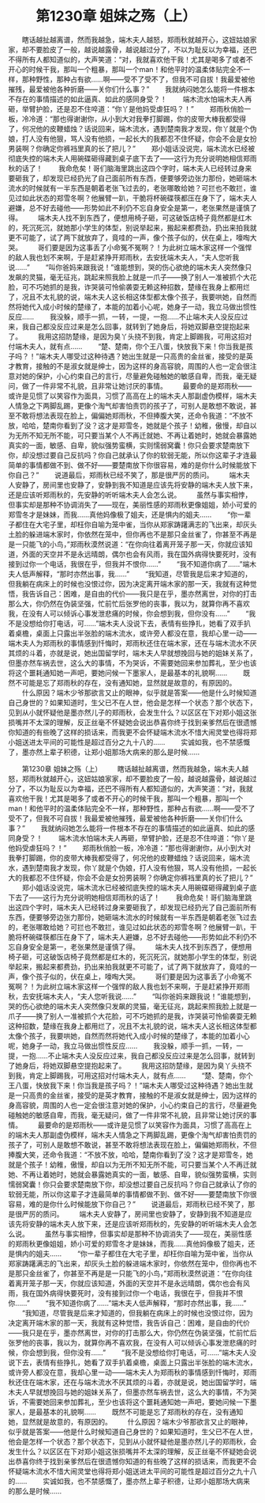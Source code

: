 # 　　第1230章 姐妹之殇（上）
　　瞎话越扯越离谱，然而我越急，端木夫人越怒，郑雨秋就越开心，这妞姑娘家家，却不要脸皮了一般，越说越露骨，越说越过分了，不以为耻反以为幸福，还巴不得所有人都知道似的，大声笑道：“对，我就喜欢他干我！尤其是喝多了或者不开心的时候干我，那叫一个粗暴，那叫一个man！和他平时的温柔体贴完全不一样，那种野性，那种占有欲……啊——受不了受不了，但我不可自拔！我最爱被他摧残，最爱被他各种折磨——关你们什么事？”
　　我就纳闷她怎么能将一件根本不存在的事情描述的如此逼真、如此的感同身受？！
　　端木流水怕端木夫人再砸，举臂护脸，还是忍不住啐道：“你丫是他妈受虐狂吗？！”
　　郑雨秋俏脸一板，冷冷道：“那也得谢谢你，从小到大对我拳打脚踢，你的皮带大棒我都受得了，何况他的皮鞭蜡烛？话说回来，端木流水，遇到楚南我才发现，你丫就是个伪娘，打人没有他狠，骂人没有他损，一起长大的我都忍不住怀疑，你会不会是女扮男装啊？你确定你裤裆里真的长了把儿？”
　　郑小姐话没说完，端木流水已经被彻底失控的端木夫人用碗碟砸得藏到桌子底下去了——这行为充分说明她相信郑雨秋的话了！
　　我命危矣！哥们脑海里跳出这四个字时，端木夫人已经转过身来要砸我了，却发现已经扔光了自己面前所有东西，便要够旁边张力那份，她砸端木流水的时候就有一半东西是朝着老张飞过去的，老张哪敢给她？可拦也不敢拦，谁见过如此状态的郑雪冬啊？他展臂一趴，干脆将杯碗碟筷都压在身下了，端木夫人避嫌，总不好去碰他——形势如此不利仍不忘自身安全是第一，老张果然是谨慎了得。
　　端木夫人找不到东西了，便想用椅子砸，可这破饭店椅子竟然都是红木的，死沉死沉，就她那小学生的体型，别说举起来，搬起来都费劲，扔出来拍我就更不可能了，试了两下就放弃了，竟哇的一声，像个孩子似的，伏在桌上，嚎啕大哭。
　　哥们要是因为这事丢了小命冤不冤啊？！为此树立端木家这样一个强悍的敌人我也划不来啊，于是赶紧挣开郑雨秋，去安抚端木夫人，“夫人您听我说……”
　　“叫你爸妈来跟我说！”谁能想到，哭的伤心欲绝的端木夫人突然像只发飙的灵猫，毫无征兆，跳起来照我脸上就是一爪子——换了别人一准被抓个大花脸，可不巧她抓的是我，诈哭装可怜偷袭耍无赖这种招数，楚缘在我身上都用烂了，况且不太礼貌的说，端木夫人这长相这体型都太像个孩子，我要哄她，自然而然将她代入成小时候的楚缘了，本能的加着小心呢，她身子一动，我立马做出惯性反应……
　　我没躲，顺手一抓，一转，一提，一抱……不止端木夫人没反应过来，我自己都没反应过来是怎么回事，就转到了她身后，将她双脚悬空提抱起来了。
　　我用这招防楚缘，是因为臭丫头挠不到我，肯定上脚踢我，可用这招对付端木夫人，就有点……
　　“楚、楚南，你个王八蛋，快放我下来！你当我是孩子吗？！”端木夫人哪受过这种待遇？她出生就是一只高贵的金丝雀，接受的是英才教育，接触的不是淑女就是绅士，因为这样的身高容貌，周围的人也一定会很注意对她的保护，小心约束自己的言行，尽量避免碰触她的敏感自卑，而我，毫无疑问，做了一件非常不礼貌，且非常让她讨厌的事情。
　　最要命的是郑雨秋——或许是见惯了以笑容作为面具，习惯了高高在上的端木夫人那副虚伪模样，端木夫人情急之下两脚乱踢，更像个淘气却害怕责罚的孩子了，可别人是敢想不敢说，甚至不敢将想法表现在脸上，偏偏她郑雨秋，不但捧腹大笑，还命令我道：“不放不放，哈哈，楚南你看到了没？这才是郑雪冬，她就是个孩子！幼稚，傲慢，却自以为无所不知无所不能，可只要当某个人不再迁就她、不再让着她时，她就会暴露她真实的一面，敏感、自卑，貌似强势蛮横，实则懦弱窝囊！你只会要求楚南放下你，却没想过要自己反抗吗？你自己就承认了你的软弱无能，所以你这辈子才连最简单的事情都做不到、做不好——要楚南放下你很容易，难的是你什么时候能放下你自己？”
　　说道最后，郑雨秋已经不笑了，那是很严厉的质问。
　　端木夫人安静了，房间里也安静了，安静到我不知道是应该先将安静的端木夫人放下来，还是应该听郑雨秋的，先安静的听听端木夫人会怎么说。
　　虽然与事实相悖，但事实却是那种不协调消失了——现在，美丽性感的郑雨秋更像姐姐，娇小可爱的郑雪冬才是妹妹，而我……真他妈像极了姐夫，还是惧内的姐夫……
　　“你一辈子都住在大宅子里，却枉你自喻为笼中雀，当你从郑家踌躇满志的飞出来，却灰头土脸的躲进端木家时，你依然在笼中，但你再也不是那只金丝雀了，你甚至不再是是一只能飞的小鸟，”郑雨秋漠然说道：“在你向往着离开笼子那一天，你就应该知道，外面的天空并不是永远晴朗，偶尔也会有风雨，我在国外病得快要死时，没有接到过你一个电话，我很在乎，但我并不恨你……”
　　“我不知道你病了……”端木夫人低声解释，“那时亦然出事，我……”
　　“我知道，尽管我是后来才知道的，但我躺在病床上的时候也没恨过你，因为决定离开端木家的那一天，我就有这种觉悟，我告诉自己：困难，是自由的代价——我只是在乎，墨亦然离世，对你的打击那么大，你仍然在伪装坚强，忙前忙后张罗他的丧事，我以为，就算你再不喜欢我，在没有人可以倾诉心事发泄悲痛的时候，你会想到我，但你没有……”
　　“我不是没想给你打电话，可……”端木夫人没说下去，表情有些挣扎，她看了双手扒着桌檐，桌面上只露出半张脸的端木流水，或许旁人都没在意，我却心里一动——端木夫人为郑雨秋的事情感到忏悔时，郑雨秋还住在端木家，还在与端木流水不厌其烦的斗着，亦就是说，她出国留学时，端木夫人早就想挽回与她的姐妹关系了，但墨亦然车祸去世，这么大的事情，不为哭诉，不需要她回来参加葬礼，至少也该将这个噩耗通知她一声吧，要她问候一下墨家人，是最基本的礼貌啊……
　　既然不可能是忘了郑雨秋的存在，没有通知她，显然就是故意的，有原因的。
　　什么原因？端木少爷那欲言又止的眼神，似乎就是答案——他是什么时候知道自己身世的？如果知道时，生父已不在人世，他会是怎样一个状态？那个状态下，见到从小就怀疑他是墨亦然儿子的郑雨秋，会发生什么？以区区在下对郑小姐这张损嘴并不太深的理解，反正丝毫不怀疑她会说出恭喜你终于找到亲爹然后在很遗憾你知道的有些晚了这样的损话来，而我更不会怀疑端木流水不惜大闹灵堂也得将郑小姐送进太平间的可能性是超过百分之九十八的……
　　实诚如我，也不禁感慨了，墨亦然上辈子积德，让郑小姐那场大病来的那么是时候……

　　第1230章 姐妹之殇（上）
　　瞎话越扯越离谱，然而我越急，端木夫人越怒，郑雨秋就越开心，这妞姑娘家家，却不要脸皮了一般，越说越露骨，越说越过分了，不以为耻反以为幸福，还巴不得所有人都知道似的，大声笑道：“对，我就喜欢他干我！尤其是喝多了或者不开心的时候干我，那叫一个粗暴，那叫一个man！和他平时的温柔体贴完全不一样，那种野性，那种占有欲……啊——受不了受不了，但我不可自拔！我最爱被他摧残，最爱被他各种折磨——关你们什么事？”
　　我就纳闷她怎么能将一件根本不存在的事情描述的如此逼真、如此的感同身受？！
　　端木流水怕端木夫人再砸，举臂护脸，还是忍不住啐道：“你丫是他妈受虐狂吗？！”
　　郑雨秋俏脸一板，冷冷道：“那也得谢谢你，从小到大对我拳打脚踢，你的皮带大棒我都受得了，何况他的皮鞭蜡烛？话说回来，端木流水，遇到楚南我才发现，你丫就是个伪娘，打人没有他狠，骂人没有他损，一起长大的我都忍不住怀疑，你会不会是女扮男装啊？你确定你裤裆里真的长了把儿？”
　　郑小姐话没说完，端木流水已经被彻底失控的端木夫人用碗碟砸得藏到桌子底下去了——这行为充分说明她相信郑雨秋的话了！
　　我命危矣！哥们脑海里跳出这四个字时，端木夫人已经转过身来要砸我了，却发现已经扔光了自己面前所有东西，便要够旁边张力那份，她砸端木流水的时候就有一半东西是朝着老张飞过去的，老张哪敢给她？可拦也不敢拦，谁见过如此状态的郑雪冬啊？他展臂一趴，干脆将杯碗碟筷都压在身下了，端木夫人避嫌，总不好去碰他——形势如此不利仍不忘自身安全是第一，老张果然是谨慎了得。
　　端木夫人找不到东西了，便想用椅子砸，可这破饭店椅子竟然都是红木的，死沉死沉，就她那小学生的体型，别说举起来，搬起来都费劲，扔出来拍我就更不可能了，试了两下就放弃了，竟哇的一声，像个孩子似的，伏在桌上，嚎啕大哭。
　　哥们要是因为这事丢了小命冤不冤啊？！为此树立端木家这样一个强悍的敌人我也划不来啊，于是赶紧挣开郑雨秋，去安抚端木夫人，“夫人您听我说……”
　　“叫你爸妈来跟我说！”谁能想到，哭的伤心欲绝的端木夫人突然像只发飙的灵猫，毫无征兆，跳起来照我脸上就是一爪子——换了别人一准被抓个大花脸，可不巧她抓的是我，诈哭装可怜偷袭耍无赖这种招数，楚缘在我身上都用烂了，况且不太礼貌的说，端木夫人这长相这体型都太像个孩子，我要哄她，自然而然将她代入成小时候的楚缘了，本能的加着小心呢，她身子一动，我立马做出惯性反应……
　　我没躲，顺手一抓，一转，一提，一抱……不止端木夫人没反应过来，我自己都没反应过来是怎么回事，就转到了她身后，将她双脚悬空提抱起来了。
　　我用这招防楚缘，是因为臭丫头挠不到我，肯定上脚踢我，可用这招对付端木夫人，就有点……
　　“楚、楚南，你个王八蛋，快放我下来！你当我是孩子吗？！”端木夫人哪受过这种待遇？她出生就是一只高贵的金丝雀，接受的是英才教育，接触的不是淑女就是绅士，因为这样的身高容貌，周围的人也一定会很注意对她的保护，小心约束自己的言行，尽量避免碰触她的敏感自卑，而我，毫无疑问，做了一件非常不礼貌，且非常让她讨厌的事情。
　　最要命的是郑雨秋——或许是见惯了以笑容作为面具，习惯了高高在上的端木夫人那副虚伪模样，端木夫人情急之下两脚乱踢，更像个淘气却害怕责罚的孩子了，可别人是敢想不敢说，甚至不敢将想法表现在脸上，偏偏她郑雨秋，不但捧腹大笑，还命令我道：“不放不放，哈哈，楚南你看到了没？这才是郑雪冬，她就是个孩子！幼稚，傲慢，却自以为无所不知无所不能，可只要当某个人不再迁就她、不再让着她时，她就会暴露她真实的一面，敏感、自卑，貌似强势蛮横，实则懦弱窝囊！你只会要求楚南放下你，却没想过要自己反抗吗？你自己就承认了你的软弱无能，所以你这辈子才连最简单的事情都做不到、做不好——要楚南放下你很容易，难的是你什么时候能放下你自己？”
　　说道最后，郑雨秋已经不笑了，那是很严厉的质问。
　　端木夫人安静了，房间里也安静了，安静到我不知道是应该先将安静的端木夫人放下来，还是应该听郑雨秋的，先安静的听听端木夫人会怎么说。
　　虽然与事实相悖，但事实却是那种不协调消失了——现在，美丽性感的郑雨秋更像姐姐，娇小可爱的郑雪冬才是妹妹，而我……真他妈像极了姐夫，还是惧内的姐夫……
　　“你一辈子都住在大宅子里，却枉你自喻为笼中雀，当你从郑家踌躇满志的飞出来，却灰头土脸的躲进端木家时，你依然在笼中，但你再也不是那只金丝雀了，你甚至不再是是一只能飞的小鸟，”郑雨秋漠然说道：“在你向往着离开笼子那一天，你就应该知道，外面的天空并不是永远晴朗，偶尔也会有风雨，我在国外病得快要死时，没有接到过你一个电话，我很在乎，但我并不恨你……”
　　“我不知道你病了……”端木夫人低声解释，“那时亦然出事，我……”
　　“我知道，尽管我是后来才知道的，但我躺在病床上的时候也没恨过你，因为决定离开端木家的那一天，我就有这种觉悟，我告诉自己：困难，是自由的代价——我只是在乎，墨亦然离世，对你的打击那么大，你仍然在伪装坚强，忙前忙后张罗他的丧事，我以为，就算你再不喜欢我，在没有人可以倾诉心事发泄悲痛的时候，你会想到我，但你没有……”
　　“我不是没想给你打电话，可……”端木夫人没说下去，表情有些挣扎，她看了双手扒着桌檐，桌面上只露出半张脸的端木流水，或许旁人都没在意，我却心里一动——端木夫人为郑雨秋的事情感到忏悔时，郑雨秋还住在端木家，还在与端木流水不厌其烦的斗着，亦就是说，她出国留学时，端木夫人早就想挽回与她的姐妹关系了，但墨亦然车祸去世，这么大的事情，不为哭诉，不需要她回来参加葬礼，至少也该将这个噩耗通知她一声吧，要她问候一下墨家人，是最基本的礼貌啊……
　　既然不可能是忘了郑雨秋的存在，没有通知她，显然就是故意的，有原因的。
　　什么原因？端木少爷那欲言又止的眼神，似乎就是答案——他是什么时候知道自己身世的？如果知道时，生父已不在人世，他会是怎样一个状态？那个状态下，见到从小就怀疑他是墨亦然儿子的郑雨秋，会发生什么？以区区在下对郑小姐这张损嘴并不太深的理解，反正丝毫不怀疑她会说出恭喜你终于找到亲爹然后在很遗憾你知道的有些晚了这样的损话来，而我更不会怀疑端木流水不惜大闹灵堂也得将郑小姐送进太平间的可能性是超过百分之九十八的……
　　实诚如我，也不禁感慨了，墨亦然上辈子积德，让郑小姐那场大病来的那么是时候……
